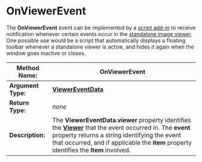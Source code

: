 # OnViewerEvent

The **OnViewerEvent** event can be implemented by a [script add-in](/Manual/scripting/script_add-ins/RAEDME.md) to receive notification whenever certain events occur in the [standalone image viewer](/Manual/additional_functionality/viewing_images/RAEDME.md). One possible use would be a script that automatically displays a floating toolbar whenever a standalone viewer is active, and hides it again when the window goes inactive or closes. 

| **Method Name:** | OnViewerEvent |
| --- | --- |
| **Argument Type:** | **[ViewerEventData](../scripting_objects/viewereventdata.md)** |
| **Return Type:** | *none* |
| **Description:** | The **ViewerEventData.viewer** property identifies the **[Viewer](../scripting_objects/viewer.md)** that the event occurred in. The **event** property returns a string identifying the event that occurred, and if applicable the **item** property identifies the **Item** involved. |

